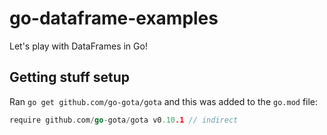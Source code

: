 # go-dataframe-examples

Let's play with DataFrames in Go!

## Getting stuff setup

Ran `go get github.com/go-gota/gota` and this was added to the `go.mod` file:

```go
require github.com/go-gota/gota v0.10.1 // indirect
```


